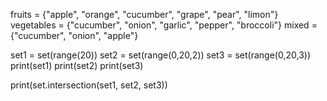 fruits = {"apple", "orange", "cucumber", "grape", "pear", "limon"}
vegetables = {"cucumber", "onion", "garlic", "pepper", "broccoli"}
mixed = {"cucumber", "onion", "apple"}

set1 = set(range(20))
set2 = set(range(0,20,2))
set3 = set(range(0,20,3))
print(set1)
print(set2)
print(set3)

print(set.intersection(set1, set2, set3))